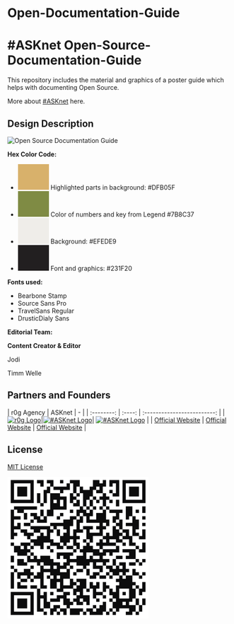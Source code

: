 # Open-Documentation-Guide
 # #ASKnet Open-Source-Documentation-Guide

This repository includes the material and graphics of a poster guide which helps with documenting Open Source.

More about [#ASKnet](https://www.weareasknet.org/) here.

## Design Description

![Open Source Documentation Guide](open-source-documentation-guide-final-front.png)

**Hex Color Code:**

* ![#DFB05F](color-codes/DFB05F.png) Highlighted parts in background: #DFB05F 
* ![#7B8C37](color-codes/7B8C37.png) Color of numbers and key from Legend #7B8C37 
* ![#EFEDE9](color-codes/EFEDE9.png) Background: #EFEDE9 
* ![#231F20](color-codes/231F20.png) Font and graphics: #231F20 

**Fonts used:**

* Bearbone Stamp
* Source Sans Pro
* TravelSans Regular
* DrusticDialy Sans

**Editorial Team:**

**Content Creator & Editor**

Jodi

Timm Welle

## Partners and Founders

| r0g Agency | ASKnet | - | | :--------: | :----: | :-------------------------: | |[![r0g Logo](images/partner-r0g-logo.png)](https://openculture.agency/)|[![#ASKnet Logo](images/partner-asknet-logo.jpg)](https://github.com/ASKnet-Open-Training)| [![#ASKnet Logo](images/founder_BMZ.jpg)](https://www.bmz.de/en/) | | [Official Website](https://openculture.agency/) | [Official Website](https://github.com/ASKnet-Open-Training) | [Official Website](https://www.bmz.de/en/) |

## License

[MIT License](LICENSE)

![](/qrcode-OpenDocumentationGuide-GitHub.svg)

